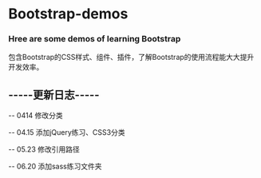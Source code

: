 # Bootstrap-demos

### Hree are some demos of learning Bootstrap
 
 包含Bootstrap的CSS样式、组件、插件，了解Bootstrap的使用流程能大大提升开发效率。

## -----更新日志-----

 -- 0414  修改分类

 -- 04.15 添加jQuery练习、CSS3分类
 
 -- 05.23 修改引用路径

 -- 06.20 添加sass练习文件夹
